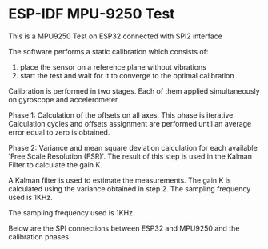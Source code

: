 ESP-IDF MPU-9250 Test
=====================

This is a MPU9250 Test on ESP32 connected with SPI2 interface

The software performs a static calibration which consists of:
1) place the sensor on a reference plane without vibrations
2) start the test and wait for it to converge to the optimal calibration

Calibration is performed in two stages. Each of them applied simultaneously on gyroscope and accelerometer

Phase 1: Calculation of the offsets on all axes. This phase is iterative. Calculation cycles and offsets assignment are performed until an average error equal to zero is obtained.

Phase 2: Variance and mean square deviation calculation for each available 'Free Scale Resolution (FSR)'. The result of this step is used in the Kalman Filter to calculate the gain K.

A Kalman filter is used to estimate the measurements. The gain K is calculated using the variance obtained in step 2.
The sampling frequency used is 1KHz.

The sampling frequency used is 1KHz.

Below are the SPI connections between ESP32 and MPU9250 and the calibration phases.

